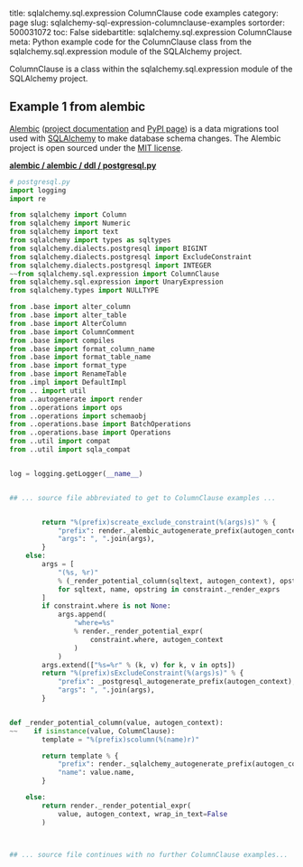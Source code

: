 title: sqlalchemy.sql.expression ColumnClause code examples
category: page
slug: sqlalchemy-sql-expression-columnclause-examples
sortorder: 500031072
toc: False
sidebartitle: sqlalchemy.sql.expression ColumnClause
meta: Python example code for the ColumnClause class from the sqlalchemy.sql.expression module of the SQLAlchemy project.


ColumnClause is a class within the sqlalchemy.sql.expression module of the SQLAlchemy project.


## Example 1 from alembic
[Alembic](https://github.com/sqlalchemy/alembic)
([project documentation](https://alembic.sqlalchemy.org/) and
[PyPI page](https://pypi.org/project/alembic/))
is a data migrations tool used with [SQLAlchemy](/sqlalchemy.html) to make
database schema changes. The Alembic project is open sourced under the
[MIT license](https://github.com/sqlalchemy/alembic/blob/master/LICENSE).

[**alembic / alembic / ddl / postgresql.py**](https://github.com/sqlalchemy/alembic/blob/master/alembic/ddl/postgresql.py)

```python
# postgresql.py
import logging
import re

from sqlalchemy import Column
from sqlalchemy import Numeric
from sqlalchemy import text
from sqlalchemy import types as sqltypes
from sqlalchemy.dialects.postgresql import BIGINT
from sqlalchemy.dialects.postgresql import ExcludeConstraint
from sqlalchemy.dialects.postgresql import INTEGER
~~from sqlalchemy.sql.expression import ColumnClause
from sqlalchemy.sql.expression import UnaryExpression
from sqlalchemy.types import NULLTYPE

from .base import alter_column
from .base import alter_table
from .base import AlterColumn
from .base import ColumnComment
from .base import compiles
from .base import format_column_name
from .base import format_table_name
from .base import format_type
from .base import RenameTable
from .impl import DefaultImpl
from .. import util
from ..autogenerate import render
from ..operations import ops
from ..operations import schemaobj
from ..operations.base import BatchOperations
from ..operations.base import Operations
from ..util import compat
from ..util import sqla_compat


log = logging.getLogger(__name__)


## ... source file abbreviated to get to ColumnClause examples ...


        return "%(prefix)screate_exclude_constraint(%(args)s)" % {
            "prefix": render._alembic_autogenerate_prefix(autogen_context),
            "args": ", ".join(args),
        }
    else:
        args = [
            "(%s, %r)"
            % (_render_potential_column(sqltext, autogen_context), opstring)
            for sqltext, name, opstring in constraint._render_exprs
        ]
        if constraint.where is not None:
            args.append(
                "where=%s"
                % render._render_potential_expr(
                    constraint.where, autogen_context
                )
            )
        args.extend(["%s=%r" % (k, v) for k, v in opts])
        return "%(prefix)sExcludeConstraint(%(args)s)" % {
            "prefix": _postgresql_autogenerate_prefix(autogen_context),
            "args": ", ".join(args),
        }


def _render_potential_column(value, autogen_context):
~~    if isinstance(value, ColumnClause):
        template = "%(prefix)scolumn(%(name)r)"

        return template % {
            "prefix": render._sqlalchemy_autogenerate_prefix(autogen_context),
            "name": value.name,
        }

    else:
        return render._render_potential_expr(
            value, autogen_context, wrap_in_text=False
        )



## ... source file continues with no further ColumnClause examples...

```

